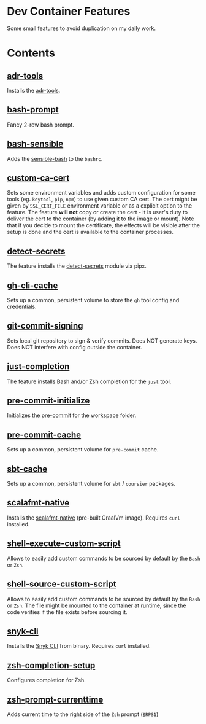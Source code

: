 # Dev Container Features

Some small features to avoid duplication on my daily work.

# Contents

## [adr-tools](./src/adr-tools/)

Installs the [adr-tools](https://github.com/npryce/adr-tools/).

## [bash-prompt](./src/bash-prompt/)

Fancy 2-row bash prompt.

## [bash-sensible](./src/bash-sensible/)

Adds the [sensible-bash](https://github.com/mrzool/bash-sensible/) to the `bashrc`.

## [custom-ca-cert](./src/custom-ca-cert/)

Sets some environment variables and adds custom configuration for some tools (eg. `keytool`, `pip`, `npm`) to use given custom CA cert.
The cert might be given by `SSL_CERT_FILE` environment variable or as a explicit option to the feature.
The feature **will not** copy or create the cert - it is user's duty to deliver the cert to the container (by adding it to the image or mount).
Note that if you decide to mount the certificate, the effects will be visible after the setup is done and the cert is available to the container processes.

## [detect-secrets](./src/detect-secrets/)

The feature installs the [detect-secrets](https://github.com/Yelp/detect-secrets) module via pipx.

## [gh-cli-cache](./src/gh-cli-cache/)

Sets up a common, persistent volume to store the `gh` tool config and credentials.

## [git-commit-signing](./src/git-commit-signing/)

Sets local git repository to sign & verify commits.
Does NOT generate keys. Does NOT interfere with config outside the container.

## [just-completion](./src/just-completion/)

The feature installs Bash and/or Zsh completion for the [`just`](https://just.systems/) tool.

## [pre-commit-initialize](./src/pre-commit-initialize/)

Initializes the [pre-commit](https://pre-commit.com) for the workspace folder.

## [pre-commit-cache](./src/pre-commit-cache/)

Sets up a common, persistent volume for `pre-commit` cache.

## [sbt-cache](./src/sbt-cache/)

Sets up a common, persistent volume for `sbt` / `coursier` packages.

## [scalafmt-native](./src/scalafmt-native/)

Installs the [scalafmt-native](https://scalameta.org/scalafmt/docs/installation.html#native-image) (pre-built GraalVm image).
Requires `curl` installed.

## [shell-execute-custom-script](./src/shell-execute-custom-script/)

Allows to easily add custom commands to be sourced by default by the `Bash` or `Zsh`.

## [shell-source-custom-script](./src/shell-source-custom-script/)

Allows to easily add custom commands to be sourced by default by the `Bash` or `Zsh`.
The file might be mounted to the container at runtime, since the code verifies if the file exists before sourcing it.

## [snyk-cli](./src/snyk-cli/)

Installs the [Snyk CLI](https://docs.snyk.io/snyk-cli/install-or-update-the-snyk-cli) from binary.
Requires `curl` installed.

## [zsh-completion-setup](./src/zsh-completion-setup/)

Configures completion for Zsh.

## [zsh-prompt-currenttime](./src/zsh-prompt-currenttime/)

Adds current time to the right side of the `Zsh` prompt (`$RPS1`)
